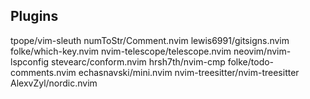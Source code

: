 ## Plugins

tpope/vim-sleuth
numToStr/Comment.nvim
lewis6991/gitsigns.nvim
folke/which-key.nvim
nvim-telescope/telescope.nvim
neovim/nvim-lspconfig
stevearc/conform.nvim
hrsh7th/nvim-cmp
folke/todo-comments.nvim
echasnavski/mini.nvim
nvim-treesitter/nvim-treesitter
AlexvZyl/nordic.nvim
